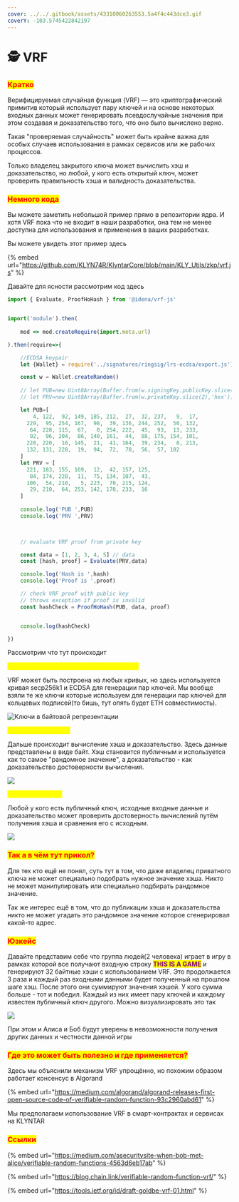```yaml
---
cover: ../../.gitbook/assets/43310060263553.5a4f4c443dce3.gif
coverY: -103.5745422842197
---
```


# 🕵 VRF

### <mark style="color:red;">**Кратко**</mark>

Верифицируемая случайная функция (VRF) — это криптографический примитив который использует пару ключей и на основе некоторых входных данных может генерировать псевдослучайные значения при этом создавая и доказательство того, что оно было вычислено верно.

Такая "проверяемая случайность" может быть крайне важна для особых случаев использования в рамках сервисов или же рабочих процессов.

Только владелец закрытого ключа может вычислить хэш и доказательство, но любой, у кого есть открытый ключ, может проверить правильность хэша и валидность доказательства.

### <mark style="color:red;">**Немного кода**</mark>

Вы можете заметить небольшой пример прямо в репозитории ядра. И хотя VRF пока что не входит в наши разработки, она тем не менее доступна для использования и применения в ваших разработках.

Вы можете увидеть этот пример здесь

{% embed url="https://github.com/KLYN74R/KlyntarCore/blob/main/KLY_Utils/zkp/vrf.js" %}

Давайте для ясности рассмотрим код здесь

```javascript
import { Evaluate, ProofHoHash } from '@idena/vrf-js'


import('module').then(
                
    mod => mod.createRequire(import.meta.url)

).then(require=>{

    //ECDSA keypair
    let {Wallet} = require('../signatures/ringsig/lrs-ecdsa/export.js')

    const w = Wallet.createRandom()
       
    // let PUB=new Uint8Array(Buffer.from(w.signingKey.publicKey.slice(2),'hex'))
    // let PRV=new Uint8Array(Buffer.from(w.privateKey.slice(2),'hex'))

    let PUB=[
        4, 122,  92, 149, 185, 212,  27,  32, 237,   9,  17,
      229,  95, 254, 167,  98,  39, 136, 244, 252,  50, 132,
       64, 228, 115,  67,   0, 254, 222,  45,  93,  13, 233,
       92,  96, 204,  86, 140, 161,  44,  88, 175, 154, 101,
      228, 220,  16, 145,  21,  41, 164,  39, 234,   8, 213,
      132, 131, 228,  19,  94,  72,  78,  56,  57, 102
    ]
    let PRV = [
      221, 183, 155, 169,  12,  42, 157, 125,
       84, 174, 228,  11,  75, 134, 107,  43,
      106,  54, 210,   5, 223,  70, 215, 124,
       29, 210,  64, 253, 142, 170, 233,  16
    ]
  
    console.log('PUB ',PUB)
    console.log('PRV ',PRV)

    

    // evaluate VRF proof from private key

    const data = [1, 2, 3, 4, 5] // data
    const [hash, proof] = Evaluate(PRV,data)

    console.log('Hash is ',hash)
    console.log('Proof is ',proof)

    // check VRF proof with public key
    // throws exception if proof is invalid
    const hashCheck = ProofHoHash(PUB, data, proof)


    console.log(hashCheck)

})
```

Рассмотрим что тут происходит

<mark style="color:yellow;">**Изначально вы генерируете пару ключей**</mark>

VRF может быть построена на любых кривых, но здесь используется кривая secp256k1 и ECDSA для генерации пар ключей. Мы вообще взяли те же ключи которые используем для генерации пар ключей для кольцевых подписей(то бишь, тут опять будет ETH совместимость).

![Ключи в байтовой репрезентации](<../../.gitbook/assets/image (8).png>)

<mark style="color:yellow;">**Шаг 2 - вычисление**</mark>

Дальше происходит вычисление хэша и доказательство. Здесь данные представлены в виде байт. Хэш становится публичным и используется как то самое "рандомное значение", а доказательство - как доказательство достоверности вычисления.

![](<../../.gitbook/assets/image (16).png>)

<mark style="color:yellow;">**Шаг 3 - Проверка**</mark>

Любой у кого есть публичный ключ, исходные входные данные и доказательство может проверить достоверность вычислений путём получения хэша и сравнения его с исходным.

![](<../../.gitbook/assets/image (10).png>)

### <mark style="color:red;">Так а в чём тут прикол?</mark>

Для тех кто ещё не понял, суть тут в том, что даже владелец приватного ключа не может специально подобрать нужное значение хэша. Никто не может манипулировать или специально подбирать рандомное значение.

Так же интерес ещё в том, что до публикации хэша и доказательства никто не может угадать это рандомное значение которое сгенерировал какой-то адрес.

### <mark style="color:red;">**Юзкейс**</mark>

Давайте представим себе что группа людей(2 человека) играет в игру в рамках которой все получают входную строку <mark style="color:purple;">**THIS IS A GAME**</mark> и генерируют 32 байтные хэши с использованием VRF. Это продолжается 3 раза и каждый раз входными данными будет полученный на прошлом шаге хэш. После этого они суммируют значения хэшей. У кого сумма больше - тот и победил. Каждый из них имеет пару ключей и каждому известен публичный ключ другого. Можно визуализировать это так

![](<../../.gitbook/assets/vrf.drawio (1) (1).png>)

При этом и Алиса и Боб будут уверены в невозможности получения других данных и честности данной игры

### <mark style="color:red;">**Где это может быть полезно и где применяется?**</mark>

Здесь мы объяснили механизм VRF упрощённо, но похожим образом работает консенсус в Algorand

{% embed url="https://medium.com/algorand/algorand-releases-first-open-source-code-of-verifiable-random-function-93c2960abd61" %}

Мы предполагаем использование VRF в смарт-контрактах и сервисах на KLYNTAR

### <mark style="color:red;">**Ссылки**</mark>

{% embed url="https://medium.com/asecuritysite-when-bob-met-alice/verifiable-random-functions-4563d6eb17ab" %}

{% embed url="https://blog.chain.link/verifiable-random-function-vrf/" %}

{% embed url="https://tools.ietf.org/id/draft-goldbe-vrf-01.html" %}
